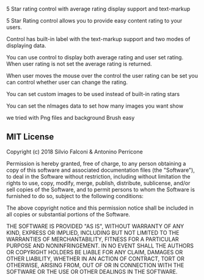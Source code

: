 5 Star rating control with average rating display support and text-markup

5 Star Rating control allows you to provide easy content rating to your users. 

Control has built-in label with the text-markup support and two modes of displaying data. 

You can use control to display both average rating and user set rating. 
When user rating is not set the average rating is returned. 

When user moves the mouse over the control the user rating can be set 
you can control whether user can change the rating.

You can set custom images to be used instead of built-in rating stars 

You can set the nImages data to set how many images you want show

we tried with Png files and background Brush easy 

## MIT License

Copyright (c) 2018 Silvio Falconi & Antonino Perricone

Permission is hereby granted, free of charge, to any person obtaining a copy
of this software and associated documentation files (the "Software"), to deal
in the Software without restriction, including without limitation the rights
to use, copy, modify, merge, publish, distribute, sublicense, and/or sell
copies of the Software, and to permit persons to whom the Software is
furnished to do so, subject to the following conditions:

The above copyright notice and this permission notice shall be included in all
copies or substantial portions of the Software.

THE SOFTWARE IS PROVIDED "AS IS", WITHOUT WARRANTY OF ANY KIND, EXPRESS OR
IMPLIED, INCLUDING BUT NOT LIMITED TO THE WARRANTIES OF MERCHANTABILITY,
FITNESS FOR A PARTICULAR PURPOSE AND NONINFRINGEMENT. IN NO EVENT SHALL THE
AUTHORS OR COPYRIGHT HOLDERS BE LIABLE FOR ANY CLAIM, DAMAGES OR OTHER
LIABILITY, WHETHER IN AN ACTION OF CONTRACT, TORT OR OTHERWISE, ARISING FROM,
OUT OF OR IN CONNECTION WITH THE SOFTWARE OR THE USE OR OTHER DEALINGS IN THE
SOFTWARE.
